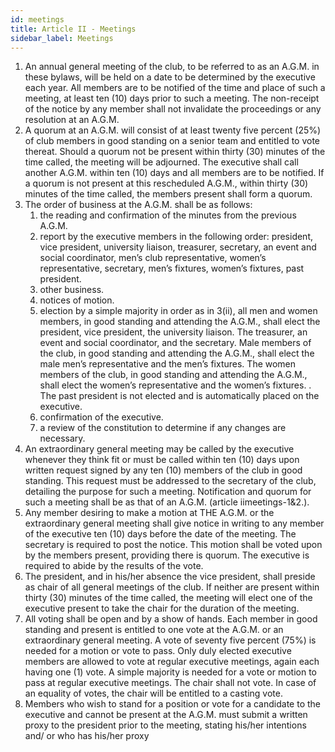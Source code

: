 ```yaml
---
id: meetings
title: Article II - Meetings
sidebar_label: Meetings
---
```


1. An annual general meeting of the club, to be referred to as an A.G.M. in these bylaws, will be held on a date to be determined by the executive each year. All members are to be notified of the time and place of such a meeting, at least ten (10) days prior to such a meeting. The non-receipt of the notice by any member shall not invalidate the proceedings or any resolution at an A.G.M.
2. A quorum at an A.G.M. will consist of at least twenty five percent (25%) of club members in good standing on a senior team and entitled to vote thereat. Should a quorum not be present within thirty (30) minutes of the time called, the meeting will be adjourned. The executive shall call another A.G.M. within ten (10) days and all members are to be notified. If a quorum is not present at this rescheduled A.G.M., within thirty (30) minutes of the time called, the members present shall form a quorum.
3. The order of business at the A.G.M. shall be as follows:
    1. the reading and confirmation of the minutes from the previous A.G.M.
    2. report by the executive members in the following order: president, vice president, university liaison, treasurer, secretary, an event and social coordinator, men’s club representative, women’s representative, secretary, men’s fixtures, women’s fixtures, past president.
    3. other business.
    4. notices of motion.
    5. election by a simple majority in order as in 3(ii), all men and women members, in good standing and attending the A.G.M., shall elect the president, vice president, the university liaison. The treasurer, an event and social coordinator, and the secretary. Male members of the club, in good standing and attending the A.G.M., shall elect the male men’s representative and the men’s fixtures. The women members of the club, in good standing and attending the A.G.M., shall elect the women’s representative and the women’s fixtures. . The past president is not elected and is automatically placed on the executive.
    6. confirmation of the executive.
    7. a review of the constitution to determine if any changes are necessary.
4. An extraordinary general meeting may be called by the executive whenever they think fit or must be called within ten (10) days upon written request signed by any ten (10) members of the club in good standing. This request must be addressed to the secretary of the club, detailing the purpose for such a meeting. Notification and quorum for such a meeting shall be as that of an A.G.M. (article iimeetings-1&2.).
5. Any member desiring to make a motion at THE A.G.M. or the extraordinary general meeting shall give notice in writing to any member of the executive ten (10) days before the date of the meeting. The secretary is required to post the notice. This motion shall be voted upon by the members present, providing there is quorum. The executive is required to abide by the results of the vote.
6. The president, and in his/her absence the vice president, shall preside as chair of all general meetings of the club. If neither are present within thirty (30) minutes of the time called, the meeting will elect one of the executive present to take the chair for the duration of the meeting.
7. All voting shall be open and by a show of hands. Each member in good standing and present is entitled to one vote at the A.G.M. or an extraordinary general meeting. A vote of seventy five percent (75%) is needed for a motion or vote to pass. Only duly elected executive members are allowed to vote at regular executive meetings, again each having one (1) vote. A simple majority is needed for a vote or motion to pass at regular executive meetings. The chair shall not vote. In case of an equality of votes, the chair will be entitled to a casting vote.
8. Members who wish to stand for a position or vote for a candidate to the executive and cannot be present at the A.G.M. must submit a written proxy to the president prior to the meeting, stating his/her intentions and/ or who has his/her proxy